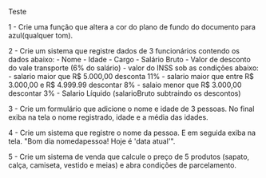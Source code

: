 Teste


1 - Crie uma função que altera a cor do plano de fundo do documento para azul(qualquer tom).

2 - Crie um sistema que registre dados de 3 funcionários contendo os dados abaixo:
	- Nome
	- Idade
	- Cargo
	- Salário Bruto
	- Valor de desconto do vale transporte (6% do salário)
	- valor do INSS sob as condições abaixo:
		- salario maior que R$ 5.000,00 desconta 11%
		- salario maior que entre R$ 3.000,00 e R$ 4.999.99 descontar 8%
		- salaio menor que R$ 3.000,00 descontar 3%
	- Salario Líquido (salarioBruto subtraindo os descontos)


3 - Crie um formulário que adicione o nome e idade de 3 pessoas. No final exiba na tela o nome registrado, idade e a média das idades.

4 - Crie um sistema que registre o nome da pessoa. E em seguida exiba na tela. "Bom dia nomedapessoa! Hoje é 'data atual'".

5 - Crie um sistema de venda que calcule o preço de 5 produtos (sapato, calça, camiseta, vestido e meias) e abra condições de parcelamento.